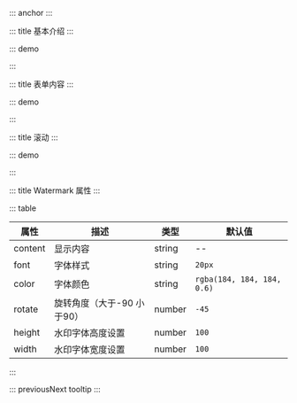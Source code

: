::: anchor
:::

::: title 基本介绍
:::

::: demo

<template>
	<div style="height: 300px; width: 100%">
		<lay-watermark content="Layui" font="20px Microsoft Yahei">
		</lay-watermark>
	</div>
</template>

<script>
 import { ref, reactive } from 'vue'
import { layer } from '@layui/layer-vue'

const model = reactive({})

const submit = () => {
  layer.msg(`${JSON.stringify(model)}`, { time: 2000 });
};
</script>

:::

::: title 表单内容
:::

::: demo

<template>
	<div style="height: 300px; width: 100%">
		<lay-watermark content="Layui" font="20px Microsoft Yahei">
<lay-form :model="model">
    <lay-form-item label="账户" prop="username">
      <lay-input v-model="model.username"></lay-input>
    </lay-form-item>
    <lay-form-item label="密码" prop="password">
      <lay-input v-model="model.password" type="text"></lay-input>
    </lay-form-item>
    <lay-form-item label="描述" prop="desc">
      <lay-input placeholder="请输入描述" v-model="model.describe"></lay-input>
    </lay-form-item>
    <lay-form-item style="text-align: center;">
      <lay-button type="primary" @click="submit">提交</lay-button>
      <lay-button type="default" @click="">重置</lay-button>
    </lay-form-item>
  </lay-form>
		</lay-watermark>
	</div>
</template>

<script>
 import { ref, reactive } from 'vue'
import { layer } from '@layui/layer-vue'

const model = reactive({})

const submit = () => {
  layer.msg(`${JSON.stringify(model)}`, { time: 2000 });
};
</script>

:::



::: title 滚动
:::

::: demo

<template>
<lay-scroll height="400px" style="background-color: #ffffff" thumbColor="#000000">
	<lay-container>
<lay-watermark content="Layui" font="20px Microsoft Yahei">
	<lay-row>
		<lay-col span="24">
		<lay-panel
		v-for="(n, index) in total"
		:key="n"
		style="margin: 10px; padding: 10px; background-color: transparent"
		>内容</lay-panel
		>
		</lay-col>  
		</lay-row>
</lay-watermark>
	</lay-container>
</lay-scroll>
</template>

<script lang="ts" setup>
import { ref } from 'vue'

const total = ref(50)

const changeTotal = () => {
  total.value = 2
}

const changeMaxTotal = () => {
  total.value = 50
}
</script>


:::


::: title Watermark 属性
:::

::: table

| 属性        | 描述     | 类型 | 默认值         |
| ----------- | -------- | ------- | -------------- |
| content     | 显示内容 | string | --             |
| font        | 字体样式 | string |`20px`|
| color       | 字体颜色 | string |`rgba(184, 184, 184, 0.6)`   |
| rotate      | 旋转角度（大于-90 小于90） | number |`-45`  |
| height     | 水印字体高度设置 | number | `100`   |
| width     | 水印字体宽度设置 | number | `100`   |
:::

::: previousNext tooltip
:::
